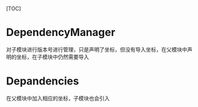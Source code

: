[TOC]
# DependencyManager
对子模块进行版本号进行管理，只是声明了坐标，但没有导入坐标，在父模块中声明的坐标，在子模块中仍然需要导入
# Depandencies
在父模块中加入相应的坐标，子模块也会引入